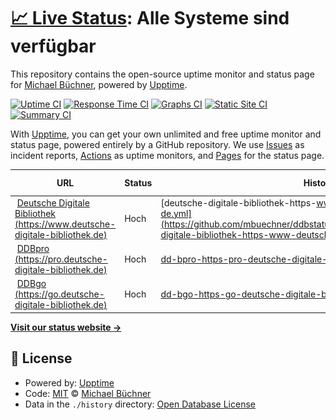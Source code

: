 # [📈 Live Status](https://demo.upptime.js.org): <!--live status--> **Alle Systeme sind verfügbar**

This repository contains the open-source uptime monitor and status page for [Michael Büchner](https://www.buechner.xyz), powered by [Upptime](https://github.com/upptime/upptime).

[![Uptime CI](https://github.com/mbuechner/mbuechner/ddbstatus/workflows/Uptime%20CI/badge.svg)](https://github.com/mbuechner/mbuechner/ddbstatus/actions?query=workflow%3A%22Uptime+CI%22)
[![Response Time CI](https://github.com/mbuechner/mbuechner/ddbstatus/workflows/Response%20Time%20CI/badge.svg)](https://github.com/mbuechner/mbuechner/ddbstatus/actions?query=workflow%3A%22Response+Time+CI%22)
[![Graphs CI](https://github.com/mbuechner/mbuechner/ddbstatus/workflows/Graphs%20CI/badge.svg)](https://github.com/mbuechner/mbuechner/ddbstatus/actions?query=workflow%3A%22Graphs+CI%22)
[![Static Site CI](https://github.com/mbuechner/mbuechner/ddbstatus/workflows/Static%20Site%20CI/badge.svg)](https://github.com/mbuechner/mbuechner/ddbstatus/actions?query=workflow%3A%22Static+Site+CI%22)
[![Summary CI](https://github.com/mbuechner/mbuechner/ddbstatus/workflows/Summary%20CI/badge.svg)](https://github.com/mbuechner/mbuechner/ddbstatus/actions?query=workflow%3A%22Summary+CI%22)

With [Upptime](https://upptime.js.org), you can get your own unlimited and free uptime monitor and status page, powered entirely by a GitHub repository. We use [Issues](https://github.com/mbuechner/mbuechner/ddbstatus/issues) as incident reports, [Actions](https://github.com/mbuechner/mbuechner/ddbstatus/actions) as uptime monitors, and [Pages](https://demo.upptime.js.org) for the status page.

<!--start: status pages-->
<!-- This summary is generated by Upptime (https://github.com/upptime/upptime) -->
<!-- Do not edit this manually, your changes will be overwritten -->
<!-- prettier-ignore -->
| URL | Status | History | Response Time | Uptime |
| --- | ------ | ------- | ------------- | ------ |
| <img alt="" src="https://icons.duckduckgo.com/ip3/www.deutsche-digitale-bibliothek.de.ico" height="13"> [Deutsche Digitale Bibliothek (https://www.deutsche-digitale-bibliothek.de)](https://www.deutsche-digitale-bibliothek.de) | Hoch | [deutsche-digitale-bibliothek-https-www-deutsche-digitale-bibliothek-de.yml](https://github.com/mbuechner/ddbstatus/commits/HEAD/history/deutsche-digitale-bibliothek-https-www-deutsche-digitale-bibliothek-de.yml) | <details><summary><img alt="Response time graph" src="./graphs/deutsche-digitale-bibliothek-https-www-deutsche-digitale-bibliothek-de/response-time-week.png" height="20"> 0ms</summary><br><a href="https://mbuechner.github.io/ddbstatus/history/deutsche-digitale-bibliothek-https-www-deutsche-digitale-bibliothek-de"><img alt="Response time 0" src="https://img.shields.io/endpoint?url=https%3A%2F%2Fraw.githubusercontent.com%2Fmbuechner%2Fddbstatus%2FHEAD%2Fapi%2Fdeutsche-digitale-bibliothek-https-www-deutsche-digitale-bibliothek-de%2Fresponse-time.json"></a><br><a href="https://mbuechner.github.io/ddbstatus/history/deutsche-digitale-bibliothek-https-www-deutsche-digitale-bibliothek-de"><img alt="24-hour response time 0" src="https://img.shields.io/endpoint?url=https%3A%2F%2Fraw.githubusercontent.com%2Fmbuechner%2Fddbstatus%2FHEAD%2Fapi%2Fdeutsche-digitale-bibliothek-https-www-deutsche-digitale-bibliothek-de%2Fresponse-time-day.json"></a><br><a href="https://mbuechner.github.io/ddbstatus/history/deutsche-digitale-bibliothek-https-www-deutsche-digitale-bibliothek-de"><img alt="7-day response time 0" src="https://img.shields.io/endpoint?url=https%3A%2F%2Fraw.githubusercontent.com%2Fmbuechner%2Fddbstatus%2FHEAD%2Fapi%2Fdeutsche-digitale-bibliothek-https-www-deutsche-digitale-bibliothek-de%2Fresponse-time-week.json"></a><br><a href="https://mbuechner.github.io/ddbstatus/history/deutsche-digitale-bibliothek-https-www-deutsche-digitale-bibliothek-de"><img alt="30-day response time 0" src="https://img.shields.io/endpoint?url=https%3A%2F%2Fraw.githubusercontent.com%2Fmbuechner%2Fddbstatus%2FHEAD%2Fapi%2Fdeutsche-digitale-bibliothek-https-www-deutsche-digitale-bibliothek-de%2Fresponse-time-month.json"></a><br><a href="https://mbuechner.github.io/ddbstatus/history/deutsche-digitale-bibliothek-https-www-deutsche-digitale-bibliothek-de"><img alt="1-year response time 0" src="https://img.shields.io/endpoint?url=https%3A%2F%2Fraw.githubusercontent.com%2Fmbuechner%2Fddbstatus%2FHEAD%2Fapi%2Fdeutsche-digitale-bibliothek-https-www-deutsche-digitale-bibliothek-de%2Fresponse-time-year.json"></a></details> | <details><summary><a href="https://mbuechner.github.io/ddbstatus/history/deutsche-digitale-bibliothek-https-www-deutsche-digitale-bibliothek-de">100.00%</a></summary><a href="https://mbuechner.github.io/ddbstatus/history/deutsche-digitale-bibliothek-https-www-deutsche-digitale-bibliothek-de"><img alt="All-time uptime 100.00%" src="https://img.shields.io/endpoint?url=https%3A%2F%2Fraw.githubusercontent.com%2Fmbuechner%2Fddbstatus%2FHEAD%2Fapi%2Fdeutsche-digitale-bibliothek-https-www-deutsche-digitale-bibliothek-de%2Fuptime.json"></a><br><a href="https://mbuechner.github.io/ddbstatus/history/deutsche-digitale-bibliothek-https-www-deutsche-digitale-bibliothek-de"><img alt="24-hour uptime 100.00%" src="https://img.shields.io/endpoint?url=https%3A%2F%2Fraw.githubusercontent.com%2Fmbuechner%2Fddbstatus%2FHEAD%2Fapi%2Fdeutsche-digitale-bibliothek-https-www-deutsche-digitale-bibliothek-de%2Fuptime-day.json"></a><br><a href="https://mbuechner.github.io/ddbstatus/history/deutsche-digitale-bibliothek-https-www-deutsche-digitale-bibliothek-de"><img alt="7-day uptime 100.00%" src="https://img.shields.io/endpoint?url=https%3A%2F%2Fraw.githubusercontent.com%2Fmbuechner%2Fddbstatus%2FHEAD%2Fapi%2Fdeutsche-digitale-bibliothek-https-www-deutsche-digitale-bibliothek-de%2Fuptime-week.json"></a><br><a href="https://mbuechner.github.io/ddbstatus/history/deutsche-digitale-bibliothek-https-www-deutsche-digitale-bibliothek-de"><img alt="30-day uptime 100.00%" src="https://img.shields.io/endpoint?url=https%3A%2F%2Fraw.githubusercontent.com%2Fmbuechner%2Fddbstatus%2FHEAD%2Fapi%2Fdeutsche-digitale-bibliothek-https-www-deutsche-digitale-bibliothek-de%2Fuptime-month.json"></a><br><a href="https://mbuechner.github.io/ddbstatus/history/deutsche-digitale-bibliothek-https-www-deutsche-digitale-bibliothek-de"><img alt="1-year uptime 100.00%" src="https://img.shields.io/endpoint?url=https%3A%2F%2Fraw.githubusercontent.com%2Fmbuechner%2Fddbstatus%2FHEAD%2Fapi%2Fdeutsche-digitale-bibliothek-https-www-deutsche-digitale-bibliothek-de%2Fuptime-year.json"></a></details>
| <img alt="" src="https://icons.duckduckgo.com/ip3/pro.deutsche-digitale-bibliothek.de.ico" height="13"> [DDBpro (https://pro.deutsche-digitale-bibliothek.de)](https://pro.deutsche-digitale-bibliothek.de) | Hoch | [dd-bpro-https-pro-deutsche-digitale-bibliothek-de.yml](https://github.com/mbuechner/ddbstatus/commits/HEAD/history/dd-bpro-https-pro-deutsche-digitale-bibliothek-de.yml) | <details><summary><img alt="Response time graph" src="./graphs/dd-bpro-https-pro-deutsche-digitale-bibliothek-de/response-time-week.png" height="20"> 1415ms</summary><br><a href="https://mbuechner.github.io/ddbstatus/history/dd-bpro-https-pro-deutsche-digitale-bibliothek-de"><img alt="Response time 1415" src="https://img.shields.io/endpoint?url=https%3A%2F%2Fraw.githubusercontent.com%2Fmbuechner%2Fddbstatus%2FHEAD%2Fapi%2Fdd-bpro-https-pro-deutsche-digitale-bibliothek-de%2Fresponse-time.json"></a><br><a href="https://mbuechner.github.io/ddbstatus/history/dd-bpro-https-pro-deutsche-digitale-bibliothek-de"><img alt="24-hour response time 1415" src="https://img.shields.io/endpoint?url=https%3A%2F%2Fraw.githubusercontent.com%2Fmbuechner%2Fddbstatus%2FHEAD%2Fapi%2Fdd-bpro-https-pro-deutsche-digitale-bibliothek-de%2Fresponse-time-day.json"></a><br><a href="https://mbuechner.github.io/ddbstatus/history/dd-bpro-https-pro-deutsche-digitale-bibliothek-de"><img alt="7-day response time 1415" src="https://img.shields.io/endpoint?url=https%3A%2F%2Fraw.githubusercontent.com%2Fmbuechner%2Fddbstatus%2FHEAD%2Fapi%2Fdd-bpro-https-pro-deutsche-digitale-bibliothek-de%2Fresponse-time-week.json"></a><br><a href="https://mbuechner.github.io/ddbstatus/history/dd-bpro-https-pro-deutsche-digitale-bibliothek-de"><img alt="30-day response time 1415" src="https://img.shields.io/endpoint?url=https%3A%2F%2Fraw.githubusercontent.com%2Fmbuechner%2Fddbstatus%2FHEAD%2Fapi%2Fdd-bpro-https-pro-deutsche-digitale-bibliothek-de%2Fresponse-time-month.json"></a><br><a href="https://mbuechner.github.io/ddbstatus/history/dd-bpro-https-pro-deutsche-digitale-bibliothek-de"><img alt="1-year response time 1415" src="https://img.shields.io/endpoint?url=https%3A%2F%2Fraw.githubusercontent.com%2Fmbuechner%2Fddbstatus%2FHEAD%2Fapi%2Fdd-bpro-https-pro-deutsche-digitale-bibliothek-de%2Fresponse-time-year.json"></a></details> | <details><summary><a href="https://mbuechner.github.io/ddbstatus/history/dd-bpro-https-pro-deutsche-digitale-bibliothek-de">100.00%</a></summary><a href="https://mbuechner.github.io/ddbstatus/history/dd-bpro-https-pro-deutsche-digitale-bibliothek-de"><img alt="All-time uptime 100.00%" src="https://img.shields.io/endpoint?url=https%3A%2F%2Fraw.githubusercontent.com%2Fmbuechner%2Fddbstatus%2FHEAD%2Fapi%2Fdd-bpro-https-pro-deutsche-digitale-bibliothek-de%2Fuptime.json"></a><br><a href="https://mbuechner.github.io/ddbstatus/history/dd-bpro-https-pro-deutsche-digitale-bibliothek-de"><img alt="24-hour uptime 100.00%" src="https://img.shields.io/endpoint?url=https%3A%2F%2Fraw.githubusercontent.com%2Fmbuechner%2Fddbstatus%2FHEAD%2Fapi%2Fdd-bpro-https-pro-deutsche-digitale-bibliothek-de%2Fuptime-day.json"></a><br><a href="https://mbuechner.github.io/ddbstatus/history/dd-bpro-https-pro-deutsche-digitale-bibliothek-de"><img alt="7-day uptime 100.00%" src="https://img.shields.io/endpoint?url=https%3A%2F%2Fraw.githubusercontent.com%2Fmbuechner%2Fddbstatus%2FHEAD%2Fapi%2Fdd-bpro-https-pro-deutsche-digitale-bibliothek-de%2Fuptime-week.json"></a><br><a href="https://mbuechner.github.io/ddbstatus/history/dd-bpro-https-pro-deutsche-digitale-bibliothek-de"><img alt="30-day uptime 100.00%" src="https://img.shields.io/endpoint?url=https%3A%2F%2Fraw.githubusercontent.com%2Fmbuechner%2Fddbstatus%2FHEAD%2Fapi%2Fdd-bpro-https-pro-deutsche-digitale-bibliothek-de%2Fuptime-month.json"></a><br><a href="https://mbuechner.github.io/ddbstatus/history/dd-bpro-https-pro-deutsche-digitale-bibliothek-de"><img alt="1-year uptime 100.00%" src="https://img.shields.io/endpoint?url=https%3A%2F%2Fraw.githubusercontent.com%2Fmbuechner%2Fddbstatus%2FHEAD%2Fapi%2Fdd-bpro-https-pro-deutsche-digitale-bibliothek-de%2Fuptime-year.json"></a></details>
| <img alt="" src="https://icons.duckduckgo.com/ip3/go.deutsche-digitale-bibliothek.de.ico" height="13"> [DDBgo (https://go.deutsche-digitale-bibliothek.de)](https://go.deutsche-digitale-bibliothek.de) | Hoch | [dd-bgo-https-go-deutsche-digitale-bibliothek-de.yml](https://github.com/mbuechner/ddbstatus/commits/HEAD/history/dd-bgo-https-go-deutsche-digitale-bibliothek-de.yml) | <details><summary><img alt="Response time graph" src="./graphs/dd-bgo-https-go-deutsche-digitale-bibliothek-de/response-time-week.png" height="20"> 1081ms</summary><br><a href="https://mbuechner.github.io/ddbstatus/history/dd-bgo-https-go-deutsche-digitale-bibliothek-de"><img alt="Response time 1081" src="https://img.shields.io/endpoint?url=https%3A%2F%2Fraw.githubusercontent.com%2Fmbuechner%2Fddbstatus%2FHEAD%2Fapi%2Fdd-bgo-https-go-deutsche-digitale-bibliothek-de%2Fresponse-time.json"></a><br><a href="https://mbuechner.github.io/ddbstatus/history/dd-bgo-https-go-deutsche-digitale-bibliothek-de"><img alt="24-hour response time 1081" src="https://img.shields.io/endpoint?url=https%3A%2F%2Fraw.githubusercontent.com%2Fmbuechner%2Fddbstatus%2FHEAD%2Fapi%2Fdd-bgo-https-go-deutsche-digitale-bibliothek-de%2Fresponse-time-day.json"></a><br><a href="https://mbuechner.github.io/ddbstatus/history/dd-bgo-https-go-deutsche-digitale-bibliothek-de"><img alt="7-day response time 1081" src="https://img.shields.io/endpoint?url=https%3A%2F%2Fraw.githubusercontent.com%2Fmbuechner%2Fddbstatus%2FHEAD%2Fapi%2Fdd-bgo-https-go-deutsche-digitale-bibliothek-de%2Fresponse-time-week.json"></a><br><a href="https://mbuechner.github.io/ddbstatus/history/dd-bgo-https-go-deutsche-digitale-bibliothek-de"><img alt="30-day response time 1081" src="https://img.shields.io/endpoint?url=https%3A%2F%2Fraw.githubusercontent.com%2Fmbuechner%2Fddbstatus%2FHEAD%2Fapi%2Fdd-bgo-https-go-deutsche-digitale-bibliothek-de%2Fresponse-time-month.json"></a><br><a href="https://mbuechner.github.io/ddbstatus/history/dd-bgo-https-go-deutsche-digitale-bibliothek-de"><img alt="1-year response time 1081" src="https://img.shields.io/endpoint?url=https%3A%2F%2Fraw.githubusercontent.com%2Fmbuechner%2Fddbstatus%2FHEAD%2Fapi%2Fdd-bgo-https-go-deutsche-digitale-bibliothek-de%2Fresponse-time-year.json"></a></details> | <details><summary><a href="https://mbuechner.github.io/ddbstatus/history/dd-bgo-https-go-deutsche-digitale-bibliothek-de">100.00%</a></summary><a href="https://mbuechner.github.io/ddbstatus/history/dd-bgo-https-go-deutsche-digitale-bibliothek-de"><img alt="All-time uptime 100.00%" src="https://img.shields.io/endpoint?url=https%3A%2F%2Fraw.githubusercontent.com%2Fmbuechner%2Fddbstatus%2FHEAD%2Fapi%2Fdd-bgo-https-go-deutsche-digitale-bibliothek-de%2Fuptime.json"></a><br><a href="https://mbuechner.github.io/ddbstatus/history/dd-bgo-https-go-deutsche-digitale-bibliothek-de"><img alt="24-hour uptime 100.00%" src="https://img.shields.io/endpoint?url=https%3A%2F%2Fraw.githubusercontent.com%2Fmbuechner%2Fddbstatus%2FHEAD%2Fapi%2Fdd-bgo-https-go-deutsche-digitale-bibliothek-de%2Fuptime-day.json"></a><br><a href="https://mbuechner.github.io/ddbstatus/history/dd-bgo-https-go-deutsche-digitale-bibliothek-de"><img alt="7-day uptime 100.00%" src="https://img.shields.io/endpoint?url=https%3A%2F%2Fraw.githubusercontent.com%2Fmbuechner%2Fddbstatus%2FHEAD%2Fapi%2Fdd-bgo-https-go-deutsche-digitale-bibliothek-de%2Fuptime-week.json"></a><br><a href="https://mbuechner.github.io/ddbstatus/history/dd-bgo-https-go-deutsche-digitale-bibliothek-de"><img alt="30-day uptime 100.00%" src="https://img.shields.io/endpoint?url=https%3A%2F%2Fraw.githubusercontent.com%2Fmbuechner%2Fddbstatus%2FHEAD%2Fapi%2Fdd-bgo-https-go-deutsche-digitale-bibliothek-de%2Fuptime-month.json"></a><br><a href="https://mbuechner.github.io/ddbstatus/history/dd-bgo-https-go-deutsche-digitale-bibliothek-de"><img alt="1-year uptime 100.00%" src="https://img.shields.io/endpoint?url=https%3A%2F%2Fraw.githubusercontent.com%2Fmbuechner%2Fddbstatus%2FHEAD%2Fapi%2Fdd-bgo-https-go-deutsche-digitale-bibliothek-de%2Fuptime-year.json"></a></details>

<!--end: status pages-->

[**Visit our status website →**](https://demo.upptime.js.org)

## 📄 License

- Powered by: [Upptime](https://github.com/upptime/upptime)
- Code: [MIT](./LICENSE) © [Michael Büchner](https://www.buechner.xyz)
- Data in the `./history` directory: [Open Database License](https://opendatacommons.org/licenses/odbl/1-0/)
